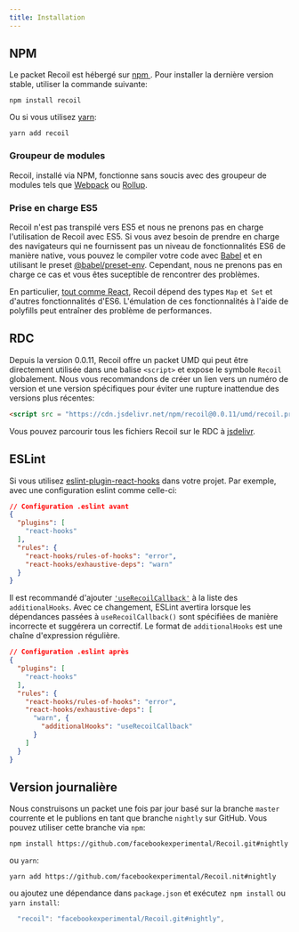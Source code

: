 ```yaml
---
title: Installation
---
```


## NPM

Le packet Recoil est hébergé sur <a href="https://www.npmjs.com/get-npm" target="_blank"> npm </a>. Pour installer la dernière version stable, utiliser la commande suivante:

```shell
npm install recoil
```

Ou si vous utilisez <a href="https://classic.yarnpkg.com/en/docs/install/" target="_blank">yarn</a>:

```shell
yarn add recoil
```

### Groupeur de modules

Recoil, installé via NPM, fonctionne sans soucis avec des groupeur de modules tels que [Webpack](https://webpack.js.org/) ou [Rollup](https://rollupjs.org/).

### Prise en charge ES5

Recoil n'est pas transpilé vers ES5 et nous ne prenons pas en charge l'utilisation de Recoil avec ES5. Si vous avez besoin de prendre en charge des navigateurs qui ne fournissent pas un niveau de fonctionnalités ES6 de manière native, vous pouvez le compiler votre code avec [Babel](https://babeljs.io/) et en utilisant le preset [@babel/preset-env](https://babeljs.io/docs/en/babel-preset-env). Cependant, nous ne prenons pas en charge ce cas et vous êtes suceptible de rencontrer des problèmes.

En particulier, [tout comme React](https://reactjs.org/docs/javascript-environment-requirements.html), Recoil dépend des types `Map` et` Set` et d'autres fonctionnalités d'ES6. L'émulation de ces fonctionnalités à l'aide de polyfills peut entraîner des problème de performances.

## RDC

Depuis la version 0.0.11, Recoil offre un packet UMD qui peut être directement utilisée dans une balise `<script>` et expose le symbole `Recoil` globalement. Nous vous recommandons de créer un lien vers un numéro de version et une version spécifiques pour éviter une rupture inattendue des versions plus récentes:

```html
<script src = "https://cdn.jsdelivr.net/npm/recoil@0.0.11/umd/recoil.production.js"> </script>
```

Vous pouvez parcourir tous les fichiers Recoil sur le RDC à [jsdelivr](https://www.jsdelivr.com/package/npm/recoil).

## ESLint

Si vous utilisez [eslint-plugin-react-hooks](https://www.npmjs.com/package/eslint-plugin-react-hooks) dans votre projet. Par exemple, avec une configuration eslint comme celle-ci:

```json
// Configuration .eslint avant
{
  "plugins": [
    "react-hooks"
  ],
  "rules": {
    "react-hooks/rules-of-hooks": "error",
    "react-hooks/exhaustive-deps": "warn"
  }
}
```

Il est recommandé d'ajouter [`'useRecoilCallback'`](/docs/api-reference/core/useRecoilCallback) à la liste des `additionalHooks`. Avec ce changement, ESLint avertira lorsque les dépendances passées à `useRecoilCallback()` sont spécifiées de manière incorrecte et suggérera un correctif. Le format de `additionalHooks` est une chaîne d'expression régulière.

```json
// Configuration .eslint après
{
  "plugins": [
    "react-hooks"
  ],
  "rules": {
    "react-hooks/rules-of-hooks": "error",
    "react-hooks/exhaustive-deps": [
      "warn", {
        "additionalHooks": "useRecoilCallback"
      }
    ]
  }
}
```

## Version journalière

Nous construisons un packet une fois par jour basé sur la branche `master` courrente et le publions en tant que branche `nightly` sur GitHub. Vous pouvez utiliser cette branche via `npm`:

```shell
npm install https://github.com/facebookexperimental/Recoil.git#nightly
```

ou `yarn`:

```shell
yarn add https://github.com/facebookexperimental/Recoil.nit#nightly
```
ou ajoutez une dépendance dans `package.json` et exécutez` npm install` ou `yarn install`:

```js
  "recoil": "facebookexperimental/Recoil.git#nightly",
```
